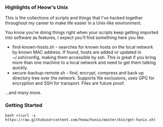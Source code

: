 
### Highlights of Heow's Unix ###

This is the collections of scripts and things that I've hacked together throughout my career to make life easier in a Unix-like environment.

You know you're doing things right when your scripts keep getting imported into software as features, I expect you'll find something here you like.

* find-known-hosts.sh - searches for known hosts on the local network by known MAC address.  If found, hosts are added or updated in ~/.ssh/config, making them accessible by ssh.  This is great if you bring more than one machine to a local network and need to get them talking quickly.
* secure-backup-remote.sh - find, encrypt, compress and back up directory tree over the network.  Supports file exclusions, uses GPG for encryption and SSH for transport.  Files are future proof.

...and many more.

### Getting Started

```
bash <(curl -s https://raw.githubusercontent.com/heow/hunix/master/bin/get-hunix.sh)
```


